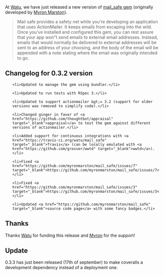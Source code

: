<html><body><p>At <a href="https://watuapp.com/" target="_blank">Watu</a>, we have just released a new version of <a href="https://rubygems.org/gems/mail_safe" target="_blank">mail_safe gem</a> (originally developed by <a href="http://myronmars.to/" target="_blank">Myron Marston</a>).

</p><blockquote>Mail safe provides a safety net while you're developing an application that uses ActionMailer. It keeps emails from escaping into the wild. Once you've installed and configured this gem, you can rest assure that your app won"t send emails to external email addresses. Instead, emails that would normally be delivered to external addresses will be sent to an address of your choosing, and the body of the email will be appended with a note stating where the email was originally intended to go.</blockquote>

<h2>Changelog for 0.3.2 version</h2>

<ul>

	<li>Updated to manage the gem using bundler.</li>

	<li>Updated to run tests with RSpec 3.</li>

	<li>Updated to support actionmailer &gt;= 3.2 (support for older versions was removed to simplify code).</li>

	<li>Changed ginger in favor of <a href="https://github.com/thoughtbot/appraisal" target="_blank">appraisal</a> to test the gem against different versions of actionmailer.</li>

	<li>Added support for continuous integrations with <a href="https://travis-ci.org/watu/mail_safe" target="_blank">Travis</a> (can be locally emulated with <a href="https://github.com/grosser/wwtd" target="_blank">wwtd</a>).</li>

	<li>Fixed <a href="https://github.com/myronmarston/mail_safe/issues/7" target="_blank">https://github.com/myronmarston/mail_safe/issues/7</a></li>

	<li>Fixed <a href="https://github.com/myronmarston/mail_safe/issues/3" target="_blank">https://github.com/myronmarston/mail_safe/issues/3</a></li>

	<li>Updated <a href="https://github.com/myronmarston/mail_safe" target="_blank">source code page</a> with some fancy badges.</li>

</ul>

<h2>Thanks</h2>

Thanks <a href="https://watuapp.com/" target="_blank">Watu</a> for funding this release and <a href="http://myronmars.to/" target="_blank">Myron</a> for the support!

<h2>Update</h2>

0.3.3 has just been released (17th of september) to make coveralls a development dependency instead of a deployment one.</body></html>